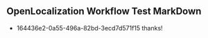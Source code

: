 ## OpenLocalization Workflow Test MarkDown
* 164436e2-0a55-496a-82bd-3ecd7d571f15 thanks!

<!--HONumber=Aug16_HO1-->


